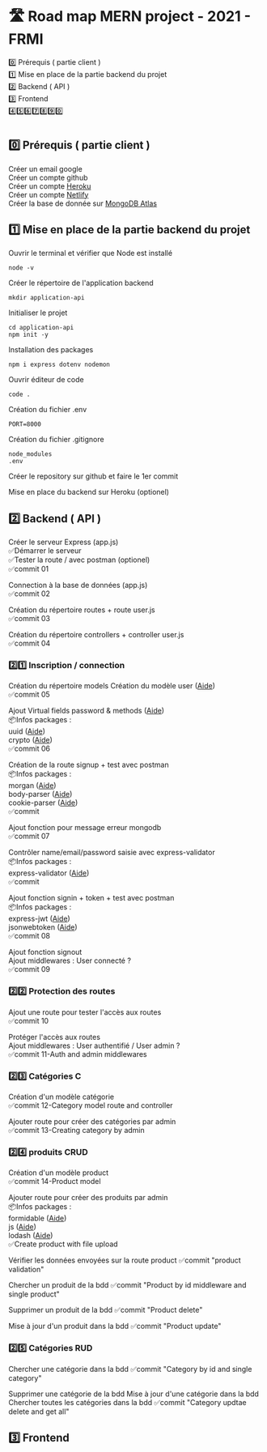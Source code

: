 # 🛣️ Road map MERN project - 2021 - FRMI

0️⃣ Prérequis ( partie client )  
1️⃣ Mise en place de la partie backend du projet  
2️⃣ Backend ( API )  
3️⃣ Frontend  
4️⃣5️⃣6️⃣7️⃣8️⃣9️⃣0️⃣

#

## 0️⃣ Prérequis ( partie client )

Créer un email google  
Créer un compte github  
Créer un compte [Heroku](https://www.heroku.com/)  
Créer un compte [Netlify](https://www.netlify.com/)  
Créer la base de donnée sur [MongoDB Atlas](https://www.mongodb.com/)

## 1️⃣ Mise en place de la partie backend du projet

Ouvrir le terminal et vérifier que Node est installé

`node -v`

Créer le répertoire de l'application backend

`mkdir application-api`

Initialiser le projet

`cd application-api`  
`npm init -y`

Installation des packages

`npm i express dotenv nodemon`

Ouvrir éditeur de code

`code .`

Création du fichier .env

```
PORT=8000
```

Création du fichier .gitignore

```
node_modules
.env
```

Créer le repository sur github et faire le 1er commit

Mise en place du backend sur Heroku (optionel)

## 2️⃣ Backend ( API )

Créer le serveur Express (app.js)  
✅Démarrer le serveur  
✅Tester la route / avec postman (optionel)  
✅commit 01

Connection à la base de données (app.js)  
✅commit 02

Création du répertoire routes + route user.js  
✅commit 03

Création du répertoire controllers + controller user.js  
✅commit 04

### 2️⃣1️⃣ Inscription / connection

Création du répertoire models
Création du modèle user ([Aide](https://mongoosejs.com/docs/api/schema.html#schema_Schema))  
✅commit 05

Ajout Virtual fields password
& methods ([Aide](https://mongoosejs.com/docs/api/schema.html#schema_Schema-virtual))  
📦Infos packages :  
uuid ([Aide](https://www.npmjs.com/package/uuid))  
crypto ([Aide](https://nodejs.org/api/crypto.html))  
✅commit 06

Création de la route signup + test avec postman  
📦Infos packages :  
morgan ([Aide](https://www.npmjs.com/package/morgan))  
body-parser ([Aide](https://www.npmjs.com/package/body-parser))  
cookie-parser ([Aide](https://www.npmjs.com/package/cookie-parser))  
✅commit

Ajout fonction pour message erreur mongodb  
✅commit 07

Contrôler name/email/password saisie avec express-validator  
📦Infos packages :  
express-validator ([Aide](https://www.npmjs.com/package/express-validator))  
✅commit

Ajout fonction signin + token + test avec postman  
📦Infos packages :  
express-jwt ([Aide](https://www.npmjs.com/package/express-jwt))  
jsonwebtoken ([Aide](https://www.npmjs.com/package/jsonwebtoken))  
✅commit 08

Ajout fonction signout  
Ajout middlewares : User connecté ?  
✅commit 09

### 2️⃣2️⃣ Protection des routes

Ajout une route pour tester l'accès aux routes  
✅commit 10

Protéger l'accès aux routes  
Ajout middlewares : User authentifié / User admin ?  
✅commit 11-Auth and admin middlewares

### 2️⃣3️⃣ Catégories C

Création d'un modèle catégorie  
✅commit 12-Category model route and controller

Ajouter route pour créer des catégories par admin  
✅commit 13-Creating category by admin

### 2️⃣4️⃣ produits CRUD

Création d'un modèle product  
✅commit 14-Product model

Ajouter route pour créer des produits par admin  
📦Infos packages :  
formidable ([Aide](https://www.npmjs.com/package/formidable))  
js ([Aide](https://www.npmjs.com/package/jsonwebtoken))  
lodash ([Aide](https://www.npmjs.com/package/lodash))  
✅Create product with file upload

Vérifier les données envoyées sur la route product
✅commit "product validation"

Chercher un produit de la bdd
✅commit "Product by id middleware and single product"

Supprimer un produit de la bdd
✅commit "Product delete"

Mise à jour d'un produit dans la bdd
✅commit "Product update"

### 2️⃣5️⃣ Catégories RUD

Chercher une catégorie dans la bdd
✅commit "Category by id and single category"

Supprimer une catégorie de la bdd
Mise à jour d'une catégorie dans la bdd
Chercher toutes les catégories dans la bdd
✅commit "Category updtae delete and get all"

## 3️⃣ Frontend
